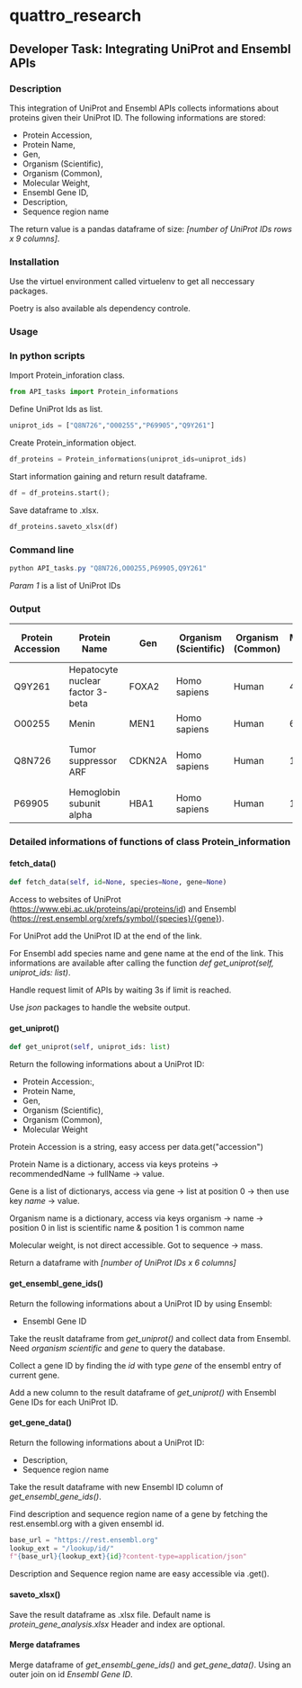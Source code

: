 # quattro_research 
## Developer Task: Integrating UniProt and Ensembl APIs

### Description 
This integration of UniProt and Ensembl APIs collects informations about proteins given their UniProt ID.
The following informations are stored:
- Protein Accession,
- Protein Name,
- Gen,
- Organism (Scientific),
- Organism (Common),
- Molecular Weight,
- Ensembl Gene ID,
- Description,
- Sequence region name

The return value is a pandas dataframe of size: _[number of UniProt IDs rows x 9 columns]_.

### Installation 
Use the virtuel environment called virtuelenv to get all neccessary packages.

Poetry is also available als dependency controle.

### Usage
### In python scripts
Import Protein_inforation class.
```python
from API_tasks import Protein_informations
```

Define UniProt Ids as list.
```python
uniprot_ids = ["Q8N726","O00255","P69905","Q9Y261"]
```

Create Protein_information object.
```python
df_proteins = Protein_informations(uniprot_ids=uniprot_ids)
```

Start information gaining and return result dataframe.
```python
df = df_proteins.start();
```

Save dataframe to .xlsx.
```python
df_proteins.saveto_xlsx(df)
```

### Command line
```Powershell
python API_tasks.py "Q8N726,O00255,P69905,Q9Y261"
```

_Param 1_ is a list of UniProt IDs 

### Output
| Protein Accession | Protein Name                   | Gen     | Organism (Scientific) | Organism (Common) | Molecular Weight | Ensembl Gene ID     | Description                                                    | Seq Region Name |
|-------------------|--------------------------------|---------|------------------------|--------------------|-------------------|----------------------|----------------------------------------------------------------|-----------------|
| Q9Y261            | Hepatocyte nuclear factor 3-beta | FOXA2   | Homo sapiens           | Human              | 48306             | ENSG00000125798      | forkhead box A2 [Source:HGNC Symbol;Acc:HGNC:5...]             | 20              |
| O00255            | Menin                          | MEN1    | Homo sapiens           | Human              | 67497             | ENSG00000133895      | menin 1 [Source:HGNC Symbol;Acc:HGNC:7010]                      | 11              |
| Q8N726            | Tumor suppressor ARF           | CDKN2A  | Homo sapiens           | Human              | 13903             | ENSG00000147889      | cyclin dependent kinase inhibitor 2A [Source:HGNC Symbol;...]  | 9               |
| P69905            | Hemoglobin subunit alpha       | HBA1    | Homo sapiens           | Human              | 15258             | ENSG00000206172      | hemoglobin subunit alpha 1 [Source:HGNC Symbol;...]            | 16              |



### Detailed informations of functions of class Protein_information
#### fetch_data() 
```python
def fetch_data(self, id=None, species=None, gene=None)
```
Access to websites of UniProt (https://www.ebi.ac.uk/proteins/api/proteins/id) and Ensembl (https://rest.ensembl.org/xrefs/symbol/{species}/{gene}).

For UniProt add the UniProt ID at the end of the link. 

For Ensembl add species name and gene name at the end of the link. This informations are available after calling the function _def get_uniprot(self, uniprot_ids: list)_.

Handle request limit of APIs by waiting 3s if limit is reached. 

Use _json_ packages to handle the website output.


#### get_uniprot() 
```python
def get_uniprot(self, uniprot_ids: list)
```
Return the following informations about a UniProt ID:
- Protein Accession:,
- Protein Name,
- Gen,
- Organism (Scientific),
- Organism (Common),
- Molecular Weight

Protein Accession is a string, easy access per data.get("accession")

Protein Name is a dictionary, access via keys proteins -> recommendedName -> fullName -> value.

Gene is a list of dictionarys, access via gene -> list at position 0 -> then use key _name_ -> value.

Organism name is a dictionary, access via keys organism -> name -> position 0 in list is scientific name & position 1 is common name

Molecular weight, is not direct accessible. Got to sequence -> mass. 

Return a dataframe with _[number of UniProt IDs x 6 columns]_

#### get_ensembl_gene_ids() 
Return the following informations about a UniProt ID by using Ensembl:
- Ensembl Gene ID

Take the reuslt dataframe from _get_uniprot()_ and collect data from Ensembl. Need _organism scientific_ and _gene_ to query the database.

Collect a gene ID by finding the _id_ with type _gene_ of the ensembl entry of current gene. 

Add a new column to the result dataframe of _get_uniprot()_ with Ensembl Gene IDs for each UniProt ID.


#### get_gene_data()
Return the following informations about a UniProt ID:
- Description,
- Sequence region name

Take the result dataframe with new Ensembl ID column of _get_ensembl_gene_ids()_. 

Find description and sequence region name of a gene by fetching the rest.ensembl.org with a given ensembl id.
```python
base_url = "https://rest.ensembl.org"
lookup_ext = "/lookup/id/"
f"{base_url}{lookup_ext}{id}?content-type=application/json"
```
Description and Sequence region name are easy accessible via .get().

#### saveto_xlsx() 
Save the result dataframe as .xlsx file. Default name is _protein_gene_analysis.xlsx_
Header and index are optional.

#### Merge dataframes 
Merge dataframe of _get_ensembl_gene_ids()_ and _get_gene_data()_.
Using an outer join on id _Ensembl Gene ID_.

